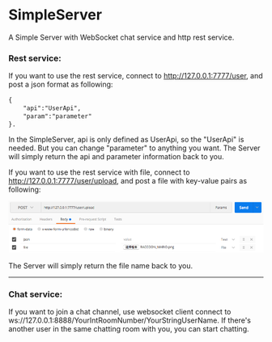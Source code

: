 # SimpleServer
A Simple Server with WebSocket chat service and http rest service.


### Rest service:
If you want to use the rest service, connect to http://127.0.0.1:7777/user, and post a json format as following:  


    {  
        "api":"UserApi",  
        "param":"parameter"  
    }.  

In the SimpleServer, api is only defined as UserApi, so the "UserApi" is needed. But you can change "parameter" to anything you want. The Server will simply return the api and parameter information back to you.
  
  
  
  
  
If you want to use the rest service with file, connect to http://127.0.0.1:7777/user/upload, and post a file with key-value pairs as following:  

![json file format](https://github.com/LeoWolfLai/SimpleServer/blob/master/json%20file%20format.png)

The Server will simply return the file name back to you.

***


### Chat service:
If you want to join a chat channel, use websocket client connect to ws://127.0.0.1:8888/YourIntRoomNumber/YourStringUserName. If there's another user in the same chatting room with you, you can start chatting.

